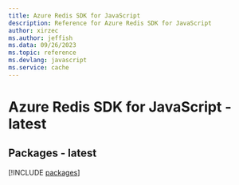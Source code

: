```yaml
---
title: Azure Redis SDK for JavaScript
description: Reference for Azure Redis SDK for JavaScript
author: xirzec
ms.author: jeffish
ms.data: 09/26/2023
ms.topic: reference
ms.devlang: javascript
ms.service: cache
---
```

# Azure Redis SDK for JavaScript - latest
## Packages - latest
[!INCLUDE [packages](redis-index.md)]
